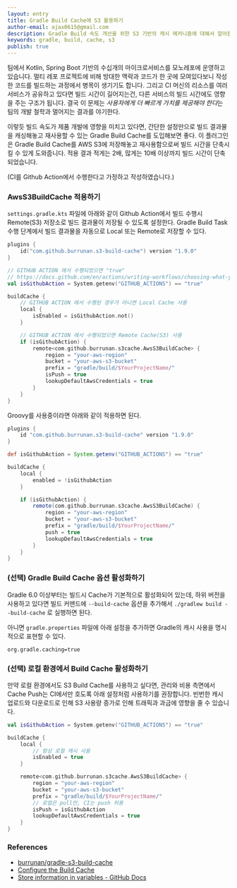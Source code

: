 ```yaml
---
layout: entry
title: Gradle Build Cache에 S3 활용하기
author-email: ajax0615@gmail.com
description: Gradle Build 속도 개선을 위한 S3 기반의 캐시 메커니즘에 대해서 알아봅니다.
keywords: gradle, build, cache, s3
publish: true
---
```


팀에서 Kotlin, Spring Boot 기반의 수십개의 마이크로서비스를 모노레포에 운영하고 있습니다. 멀티 레포 프로젝트에 비해 방대한 맥락과 코드가 한 곳에 모여있다보니 작성한 코드를 빌드하는 과정에서 병목이 생기기도 합니다. 그리고 CI 머신의 리소스를 여러 서비스가 공유하고 있다면 빌드 시간이 길어지는건, 다른 서비스의 빌드 시간에도 영향을 주는 구조가 됩니다. 결국 이 문제는 *사용자에게 더 빠르게 가치를 제공해야 한다*는 팀의 개발 철학과 멀어지는 결과를 야기한다.

이렇듯 빌드 속도가 제품 개발에 영향을 미치고 있다면, 간단한 설정만으로 빌드 결과물을 캐싱해놓고 재사용할 수 있는 Gradle Build Cache를 도입해보면 좋다. 이 플러그인은 Gradle Build Cache를 AWS S3에 저장해놓고 재사용함으로써 빌드 시간을 단축시킬 수 있게 도와줍니다. 적용 결과 적게는 2배, 많게는 10배 이상까지 빌드 시간이 단축되었습니다.

(CI를 Github Action에서 수행한다고 가정하고 작성하였습니다.)

### AwsS3BuildCache 적용하기

`settings.gradle.kts` 파일에 아래와 같이 Github Action에서 빌드 수행시 Remote(S3) 저장소로 빌드 결과물이 저장될 수 있도록 설정한다. Gradle Build Task 수행 단계에서 빌드 결과물을 자동으로 Local 또는 Remote로 저장할 수 있다.

```kotlin
plugins {
    id("com.github.burrunan.s3-build-cache") version "1.9.0"
}

// GITHUB ACTION 에서 수행되었으면 "true"
// https://docs.github.com/en/actions/writing-workflows/choosing-what-your-workflow-does/store-information-in-variables#default-environment-variables
val isGithubAction = System.getenv("GITHUB_ACTIONS") == "true"

buildCache {
    // GITHUB ACTION 에서 수행된 경우가 아니면 Local Cache 사용
    local {
        isEnabled = isGithubAction.not()
    }

    // GITHUB ACTION 에서 수행되었으면 Remote Cache(S3) 사용
    if (isGithubAction) {
        remote<com.github.burrunan.s3cache.AwsS3BuildCache> {
            region = "your-aws-region"
            bucket = "your-aws-s3-bucket"
            prefix = "gradle/build/$YourProjectName/"
            isPush = true
            lookupDefaultAwsCredentials = true
        }
    }
}
```

Groovy를 사용중이라면 아래와 같이 적용하면 된다.

```groovy
plugins {
    id "com.github.burrunan.s3-build-cache" version "1.9.0"
}

def isGithubAction = System.getenv("GITHUB_ACTIONS") == "true"

buildCache {
    local {
        enabled = !isGithubAction
    }

    if (isGithubAction) {
        remote(com.github.burrunan.s3cache.AwsS3BuildCache) {
            region = "your-aws-region"
            bucket = "your-aws-s3-bucket"
            prefix = "gradle/build/$YourProjectName/"
            push = true
            lookupDefaultAwsCredentials = true
        }
    }
}
```

### (선택) Gradle Build Cache 옵션 활성화하기

Gradle 6.0 이상부터는 빌드시 Cache가 기본적으로 활성화되어 있는데, 하위 버전을 사용하고 있다면 빌드 커맨드에 `--build-cache` 옵션을 추가해서 `./gradlew build --build-cache` 로 실행하면 된다.

아니면 `gradle.properties` 파일에 아래 설정을 추가하면 Gradle의 캐시 사용을 명시적으로 표현할 수 있다.

```
org.gradle.caching=true
```

### (선택) 로컬 환경에서 Build Cache 활성화하기

만약 로컬 환경에서도 S3 Build Cache를 사용하고 싶다면, 관리와 비용 측면에서 Cache Push는 CI에서만 호도록 아래 설정처럼 사용하기를 권장합니다. 빈번한 캐시 업로드와 다운로드로 인해 S3 사용량 증가로 인해 트래픽과 과금에 영향을 줄 수 있습니다.

```kotlin
val isGithubAction = System.getenv("GITHUB_ACTIONS") == "true"

buildCache {
    local {
        // 항상 로컬 캐시 사용
        isEnabled = true
    }

    remote<com.github.burrunan.s3cache.AwsS3BuildCache> {
        region = "your-aws-region"
        bucket = "your-aws-s3-bucket"
        prefix = "gradle/build/$YourProjectName/"
        // 로컬은 pull만, CI는 push 허용
        isPush = isGithubAction
        lookupDefaultAwsCredentials = true
    }
}
```

### References

- [burrunan/gradle-s3-build-cache](https://github.com/burrunan/gradle-s3-build-cache)
- [Configure the Build Cache](https://docs.gradle.org/current/userguide/build_cache.html#sec:build_cache_configure)
- [Store information in variables - GitHub Docs](https://docs.github.com/en/actions/writing-workflows/choosing-what-your-workflow-does/store-information-in-variables#default-environment-variables)
